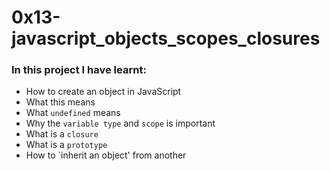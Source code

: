 # 0x13-javascript_objects_scopes_closures
### In this project I have learnt:
* How to create an object in JavaScript
* What this means
* What `undefined` means
* Why the `variable type` and `scope` is important
* What is a `closure`
* What is a `prototype`
* How to `inherit an object' from another
